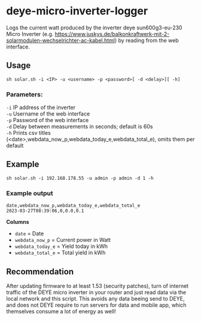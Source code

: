 # deye-micro-inverter-logger

Logs the current watt produced by the inverter deye sun600g3-eu-230 Micro Inverter (e.g. https://www.juskys.de/balkonkraftwerk-mit-2-solarmodulen-wechselrichter-ac-kabel.html) by reading from the web interface.

## Usage

  `sh solar.sh -i <IP> -u <username> -p <password>[ -d <delay>][ -h]`

### Parameters:

`-i` IP address of the inverter  
`-u` Username of the web interface  
`-p` Password of the web interface  
`-d` Delay between measurements in seconds; default is 60s  
`-h` Prints csv titles (&lt;date>,webdata_now_p,webdata_today_e,webdata_total_e), omits them per default  

## Example

`sh solar.sh -i 192.168.178.55 -u admin -p admin -d 1 -h`

### Example output

`date,webdata_now_p,webdata_today_e,webdata_total_e`  
`2023-03-27T08:39:06,0,0.0,0.1`  

**Columns**

- `date` = Date
- `webdata_now_p` = Current power in Watt
- `webdata_today_e` = Yield today in kWh
- `webdata_total_e` = Total yield in kWh

## Recommendation

After updating firmware to at least 1.53 (security patches), turn of internet traffic of the DEYE micro inverter in your router and just read data via the local network and this script.
This avoids any data beeing send to DEYE, and does not DEYE require to run servers for data and mobile app, which themselves consume a lot of energy as well!